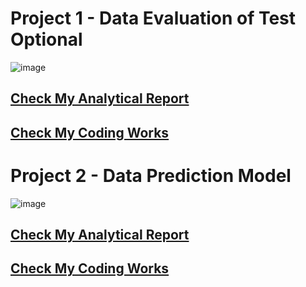 # Project 1 - Data Evaluation of Test Optional

![image](https://github.com/yangshiteng/Project-1---Student-Data-Analysis-and-Modeling-for-University-of-Pittsburgh/assets/60442877/a2c87611-6434-4c42-82f1-bc9f0470eabc)

## [Check My Analytical Report](https://github.com/yangshiteng/Project-1---Student-Data-Analysis-and-Modeling-for-University-of-Pittsburgh/blob/main/Data%20Evaluation%20of%20Test%20Optional%20-%20Analytical%20Report.pdf)

## [Check My Coding Works](https://github.com/yangshiteng/Project-1---Student-Data-Analysis-and-Modeling-for-University-of-Pittsburgh/blob/main/Data%20Evaluation%20of%20Test%20Optional%20-%20Coding%20Works.pdf)

# Project 2 - Data Prediction Model

![image](https://github.com/yangshiteng/Project-1---Student-Data-Analysis-and-Modeling-for-University-of-Pittsburgh/assets/60442877/c48ae251-8012-4f27-a50e-64232136a5da)


## [Check My Analytical Report](https://github.com/yangshiteng/Project-1---Student-Data-Analysis-and-Modeling-for-University-of-Pittsburgh/blob/main/Data%20Prediction%20Model%20-%20Report.pdf)

## [Check My Coding Works](https://github.com/yangshiteng/Project-1---Student-Data-Analysis-and-Modeling-for-University-of-Pittsburgh/blob/main/Data%20Prediction%20Model%20-%20Coding%20Works.pdf)

